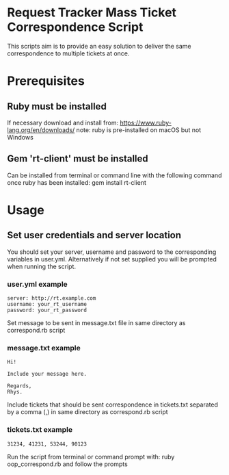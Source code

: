 # Request Tracker Mass Ticket Correspondence Script
This scripts aim is to provide an easy solution to deliver the same correspondence to multiple tickets at once.

# Prerequisites
## Ruby must be installed
If necessary download and install from:
https://www.ruby-lang.org/en/downloads/
note: ruby is pre-installed on macOS but not Windows

## Gem 'rt-client' must be installed
Can be installed from terminal or command line with the following command once ruby has been installed: gem install rt-client

# Usage
## Set user credentials and server location
You should set your server, username and password to the corresponding variables in user.yml. Alternatively if not set supplied you will be prompted when running the script.
### user.yml example
```
server: http://rt.example.com
username: your_rt_username
password: your_rt_password
```

Set message to be sent in message.txt file in same directory as correspond.rb script
### message.txt example
```
Hi!

Include your message here.

Regards,
Rhys.
```

Include tickets that should be sent correspondence in tickets.txt separated by a comma (,) in same directory as correspond.rb script
### tickets.txt example
```
31234, 41231, 53244, 90123
```

Run the script from terminal or command prompt with: ruby oop_correspond.rb and follow the prompts